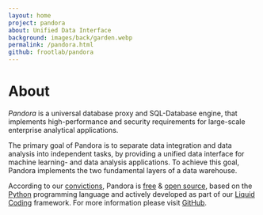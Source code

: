 ```yaml
---
layout: home
project: pandora
about: Unified Data Interface
background: images/back/garden.webp
permalink: /pandora.html
github: frootlab/pandora
---
```


# About

*Pandora* is a universal database proxy and SQL-Database engine, that implements
high-performance and security requirements for large-scale enterprise analytical
applications.

The primary goal of Pandora is to separate data integration and data analysis
into independent tasks, by providing a unified data interface for machine
learning- and data analysis applications. To achieve this goal, Pandora
implements the two fundamental layers of a data warehouse.

According to our [convictions](/corporate/2019/03/19/welcome-at-frootlab.html),
Pandora is [free](https://en.wikipedia.org/wiki/Free_software) & [open
source](https://en.wikipedia.org/wiki/Open-source_software), based on the
[Python](https://www.python.org/) programming language and actively developed as
part of our [Liquid Coding](https://github.com/orgs/frootlab/projects)
framework. For more information please visit
[GitHub](https://github.com/frootlab/pandora).

